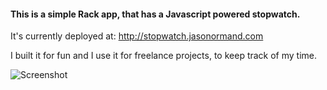#### This is a simple Rack app, that has a Javascript powered stopwatch.

It's currently deployed at: http://stopwatch.jasonormand.com

I built it for fun and I use it for freelance projects, to keep track of my time.

![Screenshot](http://github.com/okor/rack-stopwatch/raw/master/screenshot.png)